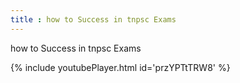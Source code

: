 ```yaml
---
title : how to Success in tnpsc Exams
---
```


how to Success in tnpsc Exams



{% include youtubePlayer.html id='przYPTtTRW8' %}
